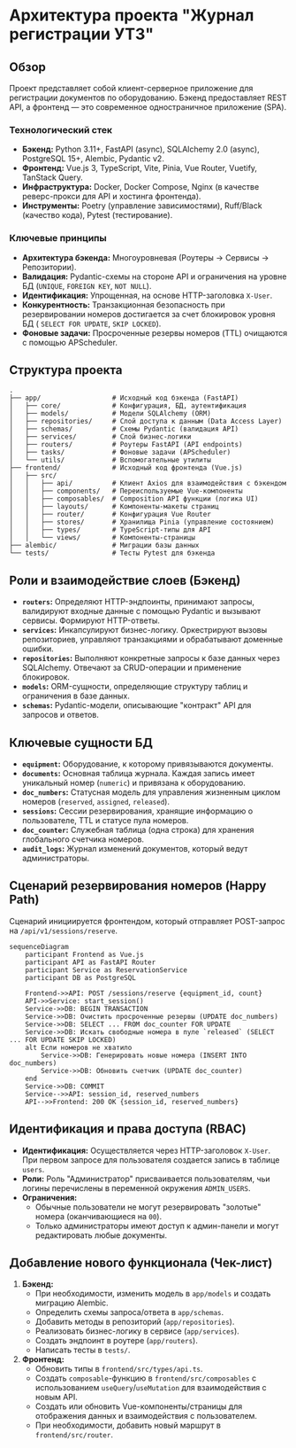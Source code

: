 # Архитектура проекта "Журнал регистрации УТЗ"

## Обзор

Проект представляет собой клиент-серверное приложение для регистрации документов по оборудованию. Бэкенд предоставляет
REST API, а фронтенд — это современное одностраничное приложение (SPA).

### Технологический стек

- **Бэкенд:** Python 3.11+, FastAPI (async), SQLAlchemy 2.0 (async), PostgreSQL 15+, Alembic, Pydantic v2.
- **Фронтенд:** Vue.js 3, TypeScript, Vite, Pinia, Vue Router, Vuetify, TanStack Query.
- **Инфраструктура:** Docker, Docker Compose, Nginx (в качестве реверс-прокси для API и хостинга фронтенда).
- **Инструменты:** Poetry (управление зависимостями), Ruff/Black (качество кода), Pytest (тестирование).

### Ключевые принципы

- **Архитектура бэкенда:** Многоуровневая (Роутеры → Сервисы → Репозитории).
- **Валидация:** Pydantic-схемы на стороне API и ограничения на уровне БД (`UNIQUE`, `FOREIGN KEY`, `NOT NULL`).
- **Идентификация:** Упрощенная, на основе HTTP-заголовка `X-User`.
- **Конкурентность:** Транзакционная безопасность при резервировании номеров достигается за счет блокировок уровня БД (
  `SELECT FOR UPDATE`, `SKIP LOCKED`).
- **Фоновые задачи:** Просроченные резервы номеров (TTL) очищаются с помощью APScheduler.

## Структура проекта

```text
.
├── app/                  # Исходный код бэкенда (FastAPI)
│   ├── core/             # Конфигурация, БД, аутентификация
│   ├── models/           # Модели SQLAlchemy (ORM)
│   ├── repositories/     # Слой доступа к данным (Data Access Layer)
│   ├── schemas/          # Схемы Pydantic (валидация API)
│   ├── services/         # Слой бизнес-логики
│   ├── routers/          # Роутеры FastAPI (API endpoints)
│   ├── tasks/            # Фоновые задачи (APScheduler)
│   └── utils/            # Вспомогательные утилиты
├── frontend/             # Исходный код фронтенда (Vue.js)
│   ├── src/
│   │   ├── api/          # Клиент Axios для взаимодействия с бэкендом
│   │   ├── components/   # Переиспользуемые Vue-компоненты
│   │   ├── composables/  # Composition API функции (логика UI)
│   │   ├── layouts/      # Компоненты-макеты страниц
│   │   ├── router/       # Конфигурация Vue Router
│   │   ├── stores/       # Хранилища Pinia (управление состоянием)
│   │   ├── types/        # TypeScript-типы для API
│   │   └── views/        # Компоненты-страницы
├── alembic/              # Миграции базы данных
└── tests/                # Тесты Pytest для бэкенда
```

## Роли и взаимодействие слоев (Бэкенд)

- **`routers`:** Определяют HTTP-эндпоинты, принимают запросы, валидируют входные данные с помощью Pydantic и вызывают
  сервисы. Формируют HTTP-ответы.
- **`services`:** Инкапсулируют бизнес-логику. Оркестрируют вызовы репозиториев, управляют транзакциями и обрабатывают
  доменные ошибки.
- **`repositories`:** Выполняют конкретные запросы к базе данных через SQLAlchemy. Отвечают за CRUD-операции и
  применение блокировок.
- **`models`:** ORM-сущности, определяющие структуру таблиц и ограничения в базе данных.
- **`schemas`:** Pydantic-модели, описывающие "контракт" API для запросов и ответов.

## Ключевые сущности БД

- **`equipment`:** Оборудование, к которому привязываются документы.
- **`documents`:** Основная таблица журнала. Каждая запись имеет уникальный номер (`numeric`) и привязана к
  оборудованию.
- **`doc_numbers`:** Статусная модель для управления жизненным циклом номеров (`reserved`, `assigned`, `released`).
- **`sessions`:** Сессии резервирования, хранящие информацию о пользователе, TTL и статусе пула номеров.
- **`doc_counter`:** Служебная таблица (одна строка) для хранения глобального счетчика номеров.
- **`audit_logs`:** Журнал изменений документов, который ведут администраторы.

## Сценарий резервирования номеров (Happy Path)

Сценарий инициируется фронтендом, который отправляет POST-запрос на `/api/v1/sessions/reserve`.

```mermaid
sequenceDiagram
    participant Frontend as Vue.js
    participant API as FastAPI Router
    participant Service as ReservationService
    participant DB as PostgreSQL

    Frontend->>API: POST /sessions/reserve {equipment_id, count}
    API->>Service: start_session()
    Service->>DB: BEGIN TRANSACTION
    Service->>DB: Очистить просроченные резервы (UPDATE doc_numbers)
    Service->>DB: SELECT ... FROM doc_counter FOR UPDATE
    Service->>DB: Искать свободные номера в пуле `released` (SELECT ... FOR UPDATE SKIP LOCKED)
    alt Если номеров не хватило
        Service->>DB: Генерировать новые номера (INSERT INTO doc_numbers)
        Service->>DB: Обновить счетчик (UPDATE doc_counter)
    end
    Service->>DB: COMMIT
    Service-->>API: session_id, reserved_numbers
    API-->>Frontend: 200 OK {session_id, reserved_numbers}
```

## Идентификация и права доступа (RBAC)

- **Идентификация:** Осуществляется через HTTP-заголовок `X-User`. При первом запросе для пользователя создается запись
  в таблице `users`.
- **Роли:** Роль "Администратор" присваивается пользователям, чьи логины перечислены в переменной окружения
  `ADMIN_USERS`.
- **Ограничения:**
    - Обычные пользователи не могут резервировать "золотые" номера (оканчивающиеся на `00`).
    - Только администраторы имеют доступ к админ-панели и могут редактировать любые документы.

## Добавление нового функционала (Чек-лист)

1. **Бэкенд:**
    - При необходимости, изменить модель в `app/models` и создать миграцию Alembic.
    - Определить схемы запроса/ответа в `app/schemas`.
    - Добавить методы в репозиторий (`app/repositories`).
    - Реализовать бизнес-логику в сервисе (`app/services`).
    - Создать эндпоинт в роутере (`app/routers`).
    - Написать тесты в `tests/`.
2. **Фронтенд:**
    - Обновить типы в `frontend/src/types/api.ts`.
    - Создать `composable`-функцию в `frontend/src/composables` с использованием `useQuery`/`useMutation` для
      взаимодействия с новым API.
    - Создать или обновить Vue-компоненты/страницы для отображения данных и взаимодействия с пользователем.
    - При необходимости, добавить новый маршрут в `frontend/src/router`.
